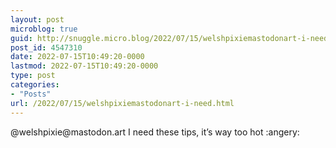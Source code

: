 ```yaml
---
layout: post
microblog: true
guid: http://snuggle.micro.blog/2022/07/15/welshpixiemastodonart-i-need.html
post_id: 4547310
date: 2022-07-15T10:49:20-0000
lastmod: 2022-07-15T10:49:20-0000
type: post
categories:
- "Posts"
url: /2022/07/15/welshpixiemastodonart-i-need.html
---
```

<p>@welshpixie@mastodon.art I need these tips, it’s way too hot :angery:</p>
